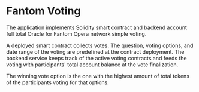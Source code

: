 # Fantom Voting

The application implements Solidity smart contract and backend 
account full total Oracle for Fantom Opera network simple voting.

A deployed smart contract collects votes. The question, 
voting options, and date range of the voting are predefined at the contract
deployment. The backend service keeps track of the active voting
contracts and feeds the voting with participants' total account balance 
at the vote finalization. 

The winning vote option is the one with the highest amount of total tokens
of the participants voting for that options.
